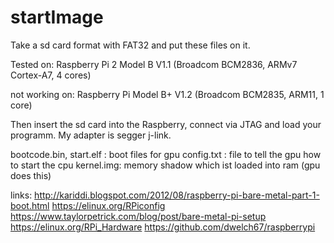 # startImage

Take a sd card format with FAT32 and put these files on it.

Tested on:
	Raspberry Pi 2 Model B V1.1 (Broadcom BCM2836, ARMv7 Cortex-A7, 4 cores)
	
not working on:
	Raspberry Pi Model B+ V1.2 (Broadcom BCM2835, ARM11, 1 core)
	
Then insert the sd card into the Raspberry, connect via JTAG and load your programm.
My adapter is segger j-link.


bootcode.bin, start.elf : boot files for gpu
config.txt : file to tell the gpu how to start the cpu
kernel.img: memory shadow which ist loaded into ram (gpu does this)


links:
http://kariddi.blogspot.com/2012/08/raspberry-pi-bare-metal-part-1-boot.html
https://elinux.org/RPiconfig
https://www.taylorpetrick.com/blog/post/bare-metal-pi-setup
https://elinux.org/RPi_Hardware
https://github.com/dwelch67/raspberrypi

